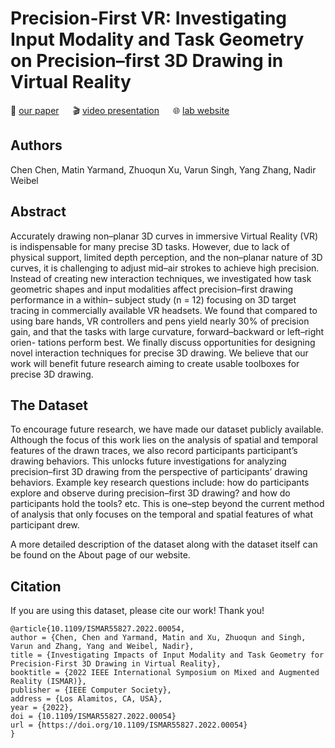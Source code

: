 # Precision-First VR: Investigating Input Modality and Task Geometry on Precision–first 3D Drawing in Virtual Reality

📘 [our paper](https://ieeexplore.ieee.org/document/9995686) &emsp;
🎬 [video presentation](#) &emsp;
🌐 [lab website](https://hxi.ucsd.edu)

## Authors

Chen Chen, Matin Yarmand, Zhuoqun Xu, Varun Singh, Yang Zhang, Nadir Weibel

## Abstract

Accurately drawing non–planar 3D curves in immersive Virtual Reality (VR) is indispensable for many precise 3D tasks. However, due to lack 
of physical support, limited depth perception, and the non–planar nature of 3D curves, it is challenging to adjust mid–air strokes to 
achieve high precision. Instead of creating new interaction techniques, we investigated how task geometric shapes and input modalities 
affect precision–first drawing performance in a within– subject study (n = 12) focusing on 3D target tracing in commercially available VR 
headsets. We found that compared to using bare hands, VR controllers and pens yield nearly 30% of precision gain, and that the tasks with 
large curvature, forward–backward or left–right orien- tations perform best. We finally discuss opportunities for designing novel 
interaction techniques for precise 3D drawing. We believe that our work will benefit future research aiming to create usable toolboxes for 
precise 3D drawing.

## The Dataset

To encourage future research, we have made our dataset publicly available. Although the focus of this work lies on the analysis of spatial 
and temporal features of the drawn traces, we also record participants participant’s drawing behaviors. This unlocks future investigations 
for analyzing precision–first 3D drawing from the perspective of participants’ drawing behaviors. Example key research questions include: 
how do participants explore and observe during precision–first 3D drawing? and how do participants hold the tools? etc. This is one–step 
beyond the current method of analysis that only focuses on the temporal and spatial features of what participant drew.

A more detailed description of the dataset along with the dataset itself can be found on the About page of our website. 

## Citation

If you are using this dataset, please cite our work! Thank you!

```
@article{10.1109/ISMAR55827.2022.00054,
author = {Chen, Chen and Yarmand, Matin and Xu, Zhuoqun and Singh, Varun and Zhang, Yang and Weibel, Nadir},
title = {Investigating Impacts of Input Modality and Task Geometry for Precision-First 3D Drawing in Virtual Reality},
booktitle = {2022 IEEE International Symposium on Mixed and Augmented Reality (ISMAR)},
publisher = {IEEE Computer Society},
address = {Los Alamitos, CA, USA},
year = {2022},
doi = {10.1109/ISMAR55827.2022.00054}
url = {https://doi.org/10.1109/ISMAR55827.2022.00054}
}
```
